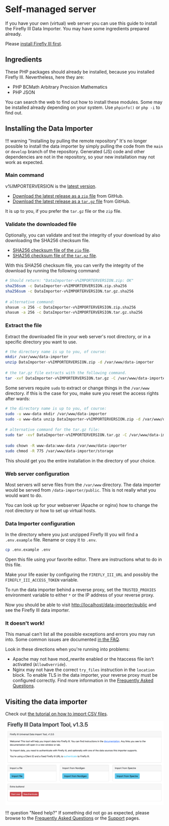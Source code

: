 # Self-managed server

If you have your own (virtual) web server you can use this guide to install the Firefly III Data Importer. You may have some ingredients prepared already.

Please [install Firefly III first](../../firefly-iii/installation/self-managed.md).

## Ingredients

These PHP packages should already be installed, because you installed Firefly III. Nevertheless, here they are:

* PHP BCMath Arbitrary Precision Mathematics
* PHP JSON

You can search the web to find out how to install these modules. Some may be installed already depending on your system. Use `phpinfo()` or `php -i` to find out.

## Installing the Data Importer

!!! warning "Installing by pulling the remote repository"
    It's no longer possible to install the data importer by simply pulling the code from the `main` or `develop` branch of the repository. Generated (JS) code and other dependencies are not in the repository, so your new installation may not work as expected.

### Main command

v%IMPORTERVERSION is the [latest version](https://version.firefly-iii.org/).

- [Download the latest release as a `zip` file](https://github.com/firefly-iii/data-importer/releases/download/v%IMPORTERVERSION/DataImporter-v%IMPORTERVERSION.zip) from GitHub.
- [Download the latest release as a `tar.gz` file](https://github.com/firefly-iii/data-importer/releases/download/v%IMPORTERVERSION/DataImporter-v%IMPORTERVERSION.tar.gz) from GitHub.

It is up to you, if you prefer the `tar.gz` file or the `zip` file.

### Validate the downloaded file

Optionally, you can validate and test the integrity of your download by also downloading the SHA256 checksum file.

- [SHA256 checksum file of the `zip` file](https://github.com/firefly-iii/data-importer/releases/download/v%IMPORTERVERSION/DataImporter-v%IMPORTERVERSION.zip.sha256).
- [SHA256 checksum file of the `tar.gz` file](https://github.com/firefly-iii/data-importer/releases/download/v%IMPORTERVERSION/DataImporter-v%IMPORTERVERSION.tar.gz.sha256).

With this SHA256 checksum file, you can verify the integrity of the download by running the following command:

```bash
# Should return: "DataImporter-v%IMPORTERVERSION.zip: OK"
sha256sum -c DataImporter-v%IMPORTERVERSION.zip.sha256
sha256sum -c DataImporter-v%IMPORTERVERSION.tar.gz.sha256

# alternative command:
shasum -a 256 -c DataImporter-v%IMPORTERVERSION.zip.sha256
shasum -a 256 -c DataImporter-v%IMPORTERVERSION.tar.gz.sha256
```
### Extract the file

Extract the downloaded file in your web server's root directory, or in a specific directory you want to use.

```bash
# the directory name is up to you, of course:
mkdir /var/www/data-importer
unzip DataImporter-v%IMPORTERVERSION.zip -d /var/www/data-importer

# the tar.gz file extracts with the following command.
tar -xvf DataImporter-v%IMPORTERVERSION.tar.gz -C /var/www/data-importer
```

Some servers require `sudo` to extract or change things in the `/var/www` directory. if this is the case for you, make sure you reset the access rights after wards:

```bash
# the directory name is up to you, of course:
sudo -u www-data mkdir /var/www/data-importer
sudo -u www-data unzip DataImporter-v%IMPORTERVERSION.zip -d /var/www/data-importer

# alternative command for the tar.gz file:
sudo tar -xvf DataImporter-v%IMPORTERVERSION.tar.gz -C /var/www/data-importer

sudo chown -R www-data:www-data /var/www/data-importer
sudo chmod -R 775 /var/www/data-importer/storage
```

This should get you the entire installation in the directory of your choice.

### Web server configuration

Most servers will serve files from the `/var/www` directory. The data importer would be served from `/data-importer/public`. This is not really what you would want to do.

You can look up for your webserver (Apache or nginx) how to change the root directory or how to set up virtual hosts.

### Data Importer configuration

In the directory where you just unzipped Firefly III you will find a `.env.example` file. Rename or copy it to `.env`.

```bash
cp .env.example .env
```

Open this file using your favorite editor. There are instructions what to do in this file.

Make your life easier by configuring the `FIREFLY_III_URL` and possibly the `FIREFLY_III_ACCESS_TOKEN` variable.

To run the data importer behind a reverse proxy, set the `TRUSTED_PROXIES` environment variable to either `*` or the IP address of your reverse proxy.

Now you should be able to visit [http://localhost/data-importer/public](http://localhost/data-importer/public) and see the Firefly III data importer.

### It doesn't work!

This manual can't list all the possible exceptions and errors you may run into. Some common issues are documented [in the FAQ](../../../references/faq/install.md).

Look in these directions when you're running into problems:

* Apache may not have mod_rewrite enabled or the htaccess file isn't activated (`AllowOverride`).
* Nginx may not have the correct `try_files` instruction in the `location` block.
To enable TLS in the data importer, your reverse proxy must be configured correctly. Find more information in the [Frequently Asked Questions](../../../references/faq/install.md).


## Visiting the data importer

Check out [the tutorial on how to import CSV files](../../../tutorials/data-importer/csv.md).

![Opening screen of the data importer.](../../../images/how-to/data-importer/installation/ready_to_go.png)

!!! question "Need help?"
    If something did not go as expected, please browse to the [Frequently Asked Questions](../../../references/faq/install.md) or the [Support](../../../references/support.md) pages.
